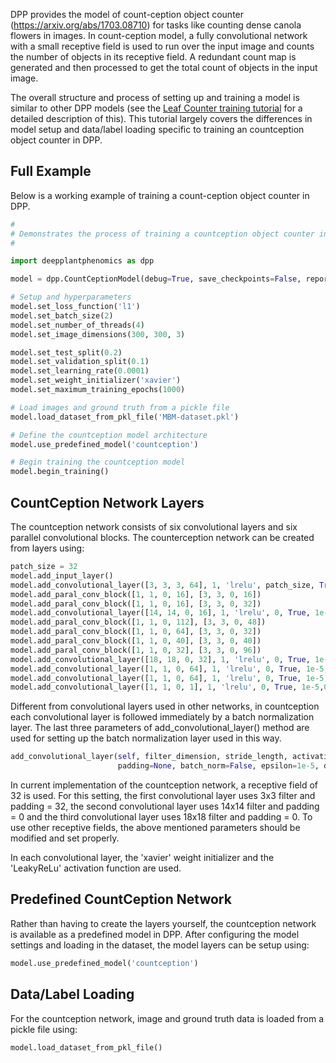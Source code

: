 DPP provides the model of count-ception object counter (https://arxiv.org/abs/1703.08710) for tasks like counting dense canola flowers in images. In count-ception model, a fully convolutional network with a small receptive field is used to run over the input image and counts the number of objects in its receptive field. A redundant count map is generated and then processed to get the total count of objects in the input image.


The overall structure and process of setting up and training a model is similar to other DPP models (see the [Leaf Counter training tutorial](Tutorial-Training-The-Leaf-Counter.md) for a detailed description of this). This tutorial largely covers the differences in model setup and data/label loading specific to training an countception object counter in DPP.

## Full Example

Below is a working example of training a count-ception object counter in DPP. 

```python
#
# Demonstrates the process of training a countception object counter in DPP.
#

import deepplantphenomics as dpp

model = dpp.CountCeptionModel(debug=True, save_checkpoints=False, report_rate=20)

# Setup and hyperparameters
model.set_loss_function('l1')
model.set_batch_size(2)
model.set_number_of_threads(4)
model.set_image_dimensions(300, 300, 3)

model.set_test_split(0.2)
model.set_validation_split(0.1)
model.set_learning_rate(0.0001)
model.set_weight_initializer('xavier')
model.set_maximum_training_epochs(1000)

# Load images and ground truth from a pickle file
model.load_dataset_from_pkl_file('MBM-dataset.pkl')

# Define the countception model architecture
model.use_predefined_model('countception')

# Begin training the countception model
model.begin_training()
```

## CountCeption Network Layers

The countception network consists of six convolutional layers and six parallel convolutional blocks. 
The counterception network can be created from layers using:

```python
patch_size = 32
model.add_input_layer()
model.add_convolutional_layer([3, 3, 3, 64], 1, 'lrelu', patch_size, True, 1e-5, 0.9)
model.add_paral_conv_block([1, 1, 0, 16], [3, 3, 0, 16])
model.add_paral_conv_block([1, 1, 0, 16], [3, 3, 0, 32])
model.add_convolutional_layer([14, 14, 0, 16], 1, 'lrelu', 0, True, 1e-5,0.9)
model.add_paral_conv_block([1, 1, 0, 112], [3, 3, 0, 48])
model.add_paral_conv_block([1, 1, 0, 64], [3, 3, 0, 32])
model.add_paral_conv_block([1, 1, 0, 40], [3, 3, 0, 40])
model.add_paral_conv_block([1, 1, 0, 32], [3, 3, 0, 96])
model.add_convolutional_layer([18, 18, 0, 32], 1, 'lrelu', 0, True, 1e-5, 0.9)
model.add_convolutional_layer([1, 1, 0, 64], 1, 'lrelu', 0, True, 1e-5, 0.9)
model.add_convolutional_layer([1, 1, 0, 64], 1, 'lrelu', 0, True, 1e-5, 0.9)
model.add_convolutional_layer([1, 1, 0, 1], 1, 'lrelu', 0, True, 1e-5,0.9)
```
Different from convolutional layers used in other networks, in countception each convolutional layer is followed immediately by a batch normalization layer. The last three parameters of add_convolutional_layer() method are used for setting up the batch normalization layer used in this way.

```python
add_convolutional_layer(self, filter_dimension, stride_length, activation_function,
                        padding=None, batch_norm=False, epsilon=1e-5, decay=0.9)
```
In current implementation of the countception network, a receptive field of 32 is used. For this setting, the first convolutional layer uses 3x3 filter and padding = 32, the second convolutional layer uses 14x14 filter and padding = 0 and the third convolutional layer uses 18x18 filter and padding = 0. To use other receptive fields, the above mentioned parameters should be modified and set properly. 

In each convolutional layer, the 'xavier' weight initializer and the 'LeakyReLu' activation function are used.

## Predefined CountCeption Network

Rather than having to create the layers yourself, the countception network is available as a predefined model in DPP. After configuring the model settings and loading in the dataset, the model layers can be setup using:

```python
model.use_predefined_model('countception')
```

## Data/Label Loading

For the countception network, image and ground truth data is loaded from a pickle file using:

```python
model.load_dataset_from_pkl_file()
```


